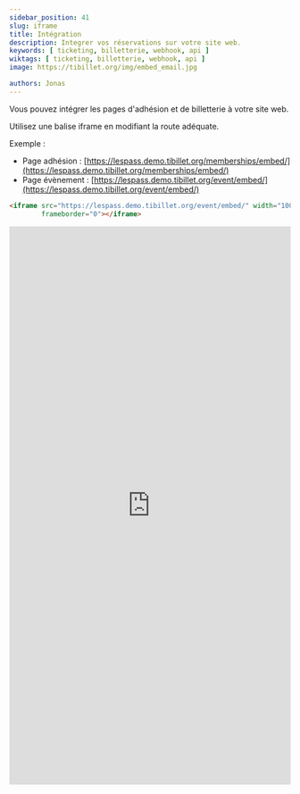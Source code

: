```yaml
---
sidebar_position: 41
slug: iframe
title: Intégration
description: Integrer vos réservations sur votre site web.
keywords: [ ticketing, billetterie, webhook, api ]
wiktags: [ ticketing, billetterie, webhook, api ]
image: https://tibillet.org/img/embed_email.jpg

authors: Jonas
---
```


Vous pouvez intégrer les pages d'adhésion et de billetterie à votre site web.

Utilisez une balise iframe en modifiant la route adéquate.

Exemple :

- Page adhésion : [https://lespass.demo.tibillet.org/memberships/embed/](https://lespass.demo.tibillet.org/memberships/embed/)
- Page évènement : [https://lespass.demo.tibillet.org/event/embed/](https://lespass.demo.tibillet.org/event/embed/)

```html title="iframe"
<iframe src="https://lespass.demo.tibillet.org/event/embed/" width="100%" height="1000px"
        frameborder="0"></iframe>
```

<iframe src="https://lespass.demo.tibillet.org/memberships/?embed=true" width="100%" height="1000px"
        frameborder="0"></iframe>

